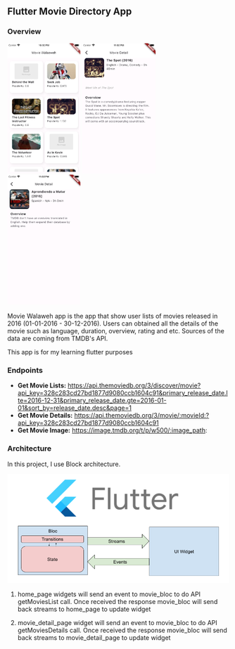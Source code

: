 ## Flutter Movie Directory App

### Overview

<p float="left">
    <img src="https://github.com/danial09606/flutter-movie-app/blob/main/images/home_page.png" width="33%">
    <img src="https://github.com/danial09606/flutter-movie-app/blob/main/images/movie_detail_page_1.png" width="33%">
    <img src="https://github.com/danial09606/flutter-movie-app/blob/main/images/movie_detail_page_2.png" width="33%">
</p>

Movie Walaweh app is the app that show user lists of movies released in 2016 (01-01-2016 - 30-12-2016). Users can obtained all the details of the movie such as language, duration, overview, rating and etc. Sources of the data are coming from TMDB's API.

This app is for my learning flutter purposes

### Endpoints

- **Get Movie Lists:** https://api.themoviedb.org/3/discover/movie?api_key=328c283cd27bd1877d9080ccb1604c91&primary_release_date.lte=2016-12-31&primary_release_date.gte=2016-01-01&sort_by=release_date.desc&page=1
- **Get Movie Details:** https://api.themoviedb.org/3/movie/:movieId:?api_key=328c283cd27bd1877d9080ccb1604c91
- **Get Movie Image:** https://image.tmdb.org/t/p/w500/:image_path:

### Architecture

In this project, I use Block architecture.

![Alt text](https://github.com/danial09606/flutter-movie-app/blob/main/images/bloc_architecture.png)

1. home_page widgets will send an event to movie_bloc to do API getMoviesList call. Once received the response movie_bloc will send back streams to home_page to update widget

2. movie_detail_page widget will send an event to movie_bloc to do API getMoviesDetails call. Once received the response movie_bloc will send back streams to movie_detail_page to update widget

